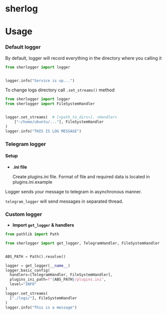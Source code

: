 # sherlog

# Usage

### Default logger
By default, logger will record everything in the directory
where you calling it
```python
from sherlogger import logger


logger.info("Service is up...")
```
To change logs directory call `.set_streams()` method
```python
from sherlogger import logger
from sherlogger import FileSystemHandler


logger.set_streams(  # [<path_to_dirs>], <Handler>
    ["~/home/ubuntu/..."], FileSystemHandler
)
logger.info("THIS IS LOG MESSAGE")
```

### Telegram logger

#### Setup
* **.ini file**
    
    Create plugins.ini file. Format of file and required
    data is located in plugins.ini.example

Logger sends your message to telegram in asynchronous manner.

`telegram_logger` will send messages in separated thread.


### Custom logger
* **Import `get_logger` & handlers**
```python
from pathlib import Path

from sherlogger import get_logger, TelegramHandler, FileSystemHandler


ABS_PATH = Path().resolve()

logger = get_logger(__name__)
logger.basic_config(
  handlers=[TelegramHandler, FileSystemHandler],
  plugins_ini_path=f"{ABS_PATH}/plugins.ini",
  level="INFO"
)
logger.set_streams(
  ["./logs/"], FileSystemHandler
)
logger.info("This is a message")
```